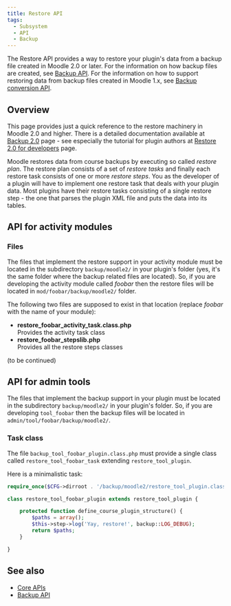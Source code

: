 ```yaml
---
title: Restore API
tags:
  - Subsystem
  - API
  - Backup
---
```

The Restore API provides a way to restore your plugin's data from a backup file created in Moodle 2.0 or later. For the information on how backup files are created, see [Backup API](./index.md). For the information on how to support restoring data from backup files created in Moodle 1.x, see [Backup conversion API](https://docs.moodle.org/dev/Backup_conversion_API).

## Overview

This page provides just a quick reference to the restore machinery in Moodle 2.0 and higher. There is a detailed documentation available at [Backup 2.0](https://docs.moodle.org/dev/Backup_2.0) page - see especially the tutorial for plugin authors at [Restore 2.0 for developers](https://docs.moodle.org/dev/Restore_2.0_for_developers) page.

Moodle restores data from course backups by executing so called *restore plan*. The restore plan consists of a set of *restore tasks* and finally each restore task consists of one or more *restore steps*. You as the developer of a plugin will have to implement one restore task that deals with your plugin data. Most plugins have their restore tasks consisting of a single restore step - the one that parses the plugin XML file and puts the data into its tables.

## API for activity modules

### Files

The files that implement the restore support in your activity module must be located in the subdirectory `backup/moodle2/` in your plugin's folder (yes, it's the same folder where the backup related files are located). So, if you are developing the activity module called *foobar* then the restore files will be located in `mod/foobar/backup/moodle2/` folder.

The following two files are supposed to exist in that location (replace *foobar* with the name of your module):

- **restore_foobar_activity_task.class.php** <br />
Provides the activity task class
- **restore_foobar_stepslib.php** <br />
Provides all the restore steps classes

(to be continued)

## API for admin tools

The files that implement the backup support in your plugin must be located in the subdirectory `backup/moodle2/` in your plugin's folder. So, if you are developing `tool_foobar` then the backup files will be located in `admin/tool/foobar/backup/moodle2/`.

### Task class

The file `backup_tool_foobar_plugin.class.php` must provide a single class called `restore_tool_foobar_task` extending `restore_tool_plugin`.

Here is a minimalistic task:

```php
require_once($CFG->dirroot . '/backup/moodle2/restore_tool_plugin.class.php');

class restore_tool_foobar_plugin extends restore_tool_plugin {

    protected function define_course_plugin_structure() {
        $paths = array();
        $this->step->log('Yay, restore!', backup::LOG_DEBUG);
        return $paths;
    }

}
```

## See also

- [Core APIs](../../../apis.md)
- [Backup API](../backup)
